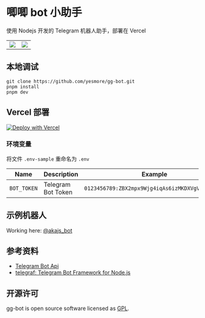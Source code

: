 # 唧唧 bot 小助手

使用 Nodejs 开发的 Telegram 机器人助手，部署在 Vercel

<table style="border:none">
<tr>
<td align='center'><img src='https://i.postimg.cc/HsF6ZWHV/Screenshot-20230207-154656-org-telegram-messenger-web.png'/></td>
<td align='center'><img src='https://i.postimg.cc/cLHdmmxs/Screenshot-20230207-154742-org-telegram-messenger-web.png'/></td>
</tr>
</table>

## 本地调试

```
git clone https://github.com/yesmore/gg-bot.git
pnpm install
pnpm dev
```

## Vercel 部署

[![Deploy with Vercel](https://vercel.com/button)](https://vercel.com/new/git/external?repository-url=https%3A%2F%2Fgithub.com%2Fyesmore%2Fgg-bot&env=BOT_TOKEN&envDescription=Environment%20variables%20needed%20to%20setup%20notifier&envLink=https%3A%2F%2Fgithub.com%2Fyesmore%2Fgg-bot%23environment-variables&project-name=gg-bot&repo-name=gg-bot)

### 环境变量

将文件 `.env-sample` 重命名为 `.env`

| Name        | Description        | Example                                         |
| ----------- | ------------------ | ----------------------------------------------- |
| `BOT_TOKEN` | Telegram Bot Token | `0123456789:ZBX2mpx9Wjg4iqAs6izMKDXVgVV92dOA0a` |

## 示例机器人

Working here: [@akajs_bot](https://t.me/yesmore_cc)

## 参考资料

- [Telegram Bot Api](https://core.telegram.org/api)
- [telegraf: Telegram Bot Framework for Node.js](https://github.com/telegraf/telegraf)

## 开源许可

gg-bot is open source software licensed as [GPL](/LICENSE).
